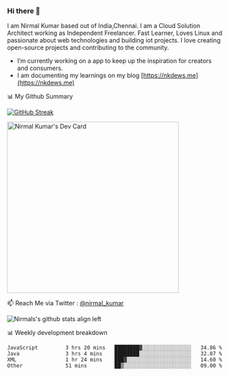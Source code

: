 ### Hi there 👋

 I am Nirmal Kumar based out of India,Chennai. I am a Cloud Solution Architect working as Independent Freelancer. Fast Learner, Loves Linux and passionate about web technologies and building iot projects. I love creating open-source projects and contributing to the community.

- I’m currently working on a app to keep up the inspiration for creators and consumers.
- I am documenting my learnings on my blog [https://nkdews.me](https://nkdews.me)


📊 My Github Summary

[![GitHub Streak](https://github-readme-streak-stats.herokuapp.com?user=nk-gears&theme=dark&hide_border=true&date_format=M%20j%5B%2C%20Y%5D)](https://git.io/streak-stats)

<a href="https://app.daily.dev/nirmal_kumar"><img src="https://api.daily.dev/devcards/a16cfcf02d384b16b41de71ce4d1d811.png?r=8ve" width="400" alt="Nirmal Kumar's Dev Card"/></a>

📫 Reach Me via  Twitter : [@nirmal_kumar](https://twitter.com/nirmal_kumar)

![Nirmals's github stats align left](https://github-readme-stats.vercel.app/api?username=nk-gears&show_icons=true)


📊 Weekly development breakdown

<!--START_SECTION:waka-->

```text
JavaScript         3 hrs 20 mins   ████████▓░░░░░░░░░░░░░░░░   34.86 %
Java               3 hrs 4 mins    ████████░░░░░░░░░░░░░░░░░   32.07 %
XML                1 hr 24 mins    ███▓░░░░░░░░░░░░░░░░░░░░░   14.60 %
Other              51 mins         ██▒░░░░░░░░░░░░░░░░░░░░░░   09.00 %
```

<!--END_SECTION:waka-->


